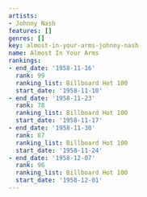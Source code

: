 ```yaml
---
artists:
- Johnny Nash
features: []
genres: []
key: almost-in-your-arms-johnny-nash
name: Almost In Your Arms
rankings:
- end_date: '1958-11-16'
  rank: 99
  ranking_list: Billboard Hot 100
  start_date: '1958-11-10'
- end_date: '1958-11-23'
  rank: 78
  ranking_list: Billboard Hot 100
  start_date: '1958-11-17'
- end_date: '1958-11-30'
  rank: 87
  ranking_list: Billboard Hot 100
  start_date: '1958-11-24'
- end_date: '1958-12-07'
  rank: 96
  ranking_list: Billboard Hot 100
  start_date: '1958-12-01'
---
```


